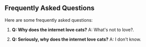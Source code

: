 ## Frequently Asked Questions

Here are some frequently asked questions:

1. **Q: Why does the internet love cats?** A: What's not to love?.

2. **Q: Seriously, why does the internet love cats?** A: I don't know.